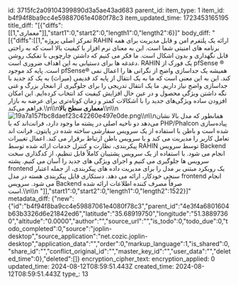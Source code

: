 id: 3715fc2a09104399890d3a5ae43ad683
parent_id: 
item_type: 1
item_id: b4f94f8ba9cc4e59887061e4080f78c3
item_updated_time: 1723453165195
title_diff: "[{\"diffs\":[[1,\"معماری\"]],\"start1\":0,\"start2\":0,\"length1\":0,\"length2\":6}]"
body_diff: "[{\"diffs\":[[1,\"تمرکز اصلی پروژه RAHIN ارائه یک پلتفرم امن و قابل مدیریت برای همه برنامه های امنیتی شما است. این به معنای نرم افزار با کیفیت بالا است که به راحتی قابل نگهداری و بدون اشکال است. ما فکر می کنیم که داشتن چارچوبی با تفکیک روشن دغدغه ها برای دستیابی به این اهداف ضروری است. RAHIN یک فورک از pfSense ® است. پایه کد موجود pfSense® همیشه یک جداسازی واضح از نگرانی ها را اعمال نمی کند. این به این معنی است که ما به یک انتقال از پایه کد قدیمی (میراث) به یک کد جدید با جداسازی واضح نیاز داریم. ما یک انتقال تدریجی را برای جلوگیری از انفجار بزرگ و غنی نگه داشتن ویژگی محصول و در عین حال افزایش کیفیت کد انتخاب کرده‌ایم. این امکان افزودن ساده ویژگی‌های جدید را با اشکالات کمتر و زمان کوتاه‌تری برای عرضه به بازار فراهم می‌کند.\\\n\\\n**معماری سطح بالا**\\\n\\\n![19a7a157fbc8daef23c42260e497e0de.png](:/fa8b4e112252402cb0f412fa71b53361)\\\n\\\nهمانطور که مدل بالا نشان می‌دهد دو ناحیه اصلی در پشته ما وجود دارد، فرانت‌اند که با PHP/Phalcon پیاده‌سازی شده است و باطن با استفاده از یک سرویس سفارشی ساخته شده در پایتون. فرانت اند تعامل کاربر را مدیریت می کند و با سرویس باطن ارتباط برقرار می کند. اعمال تغییرات پیکربندی، نظارت و کنترل خدمات ارائه شده توسط RAHIN توسط سرویس Backend انجام می شود. با استفاده از یک سرویس پشتیبان کاملاً قابل تنظیم، از کدگذاری سخت سرویس ها جلوگیری می کنیم و اجرای ویژگی های جدید را آسان می کنیم. پشته frontend یک رویکرد مبتنی بر مدل را برای مدیریت داده های پیکربندی، از جمله اعتبار سنجی خودکار، ارائه می دهد. دستکاری فایل پیکربندی هسته در مدل frontend انجام می شود. سرویس Backend صرفاً مصرف کننده اطلاعات ارائه شده است.\\\n\\\n&nbsp;\"]],\"start1\":0,\"start2\":0,\"length1\":0,\"length2\":1522}]"
metadata_diff: {"new":{"id":"b4f94f8ba9cc4e59887061e4080f78c3","parent_id":"4e3f4a6801604b63b3326d6e21842ed6","latitude":"35.68919750","longitude":"51.38897360","altitude":"0.0000","author":"","source_url":"","is_todo":0,"todo_due":0,"todo_completed":0,"source":"joplin-desktop","source_application":"net.cozic.joplin-desktop","application_data":"","order":0,"markup_language":1,"is_shared":0,"share_id":"","conflict_original_id":"","master_key_id":"","user_data":"","deleted_time":0},"deleted":[]}
encryption_cipher_text: 
encryption_applied: 0
updated_time: 2024-08-12T08:59:51.443Z
created_time: 2024-08-12T08:59:51.443Z
type_: 13